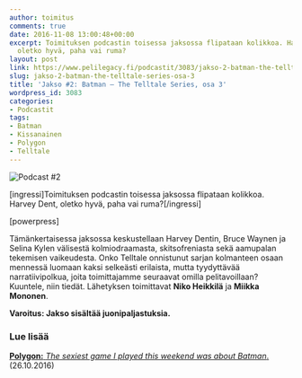 ```yaml
---
author: toimitus
comments: true
date: 2016-11-08 13:00:48+00:00
excerpt: Toimituksen podcastin toisessa jaksossa flipataan kolikkoa. Harvey Dent,
  oletko hyvä, paha vai ruma?
layout: post
link: https://www.pelilegacy.fi/podcastit/3083/jakso-2-batman-the-telltale-series-osa-3
slug: jakso-2-batman-the-telltale-series-osa-3
title: 'Jakso #2: Batman – The Telltale Series, osa 3'
wordpress_id: 3083
categories:
- Podcastit
tags:
- Batman
- Kissanainen
- Polygon
- Telltale
---
```


![Podcast #2](https://www.pelilegacy.fi/wp-content/uploads/2016/11/podcast_002-1.jpg)

[ingressi]Toimituksen podcastin toisessa jaksossa flipataan kolikkoa. Harvey Dent, oletko hyvä, paha vai ruma?[/ingressi]

[powerpress]

Tämänkertaisessa jaksossa keskustellaan Harvey Dentin, Bruce Waynen ja Selina Kylen välisestä kolmiodraamasta, skitsofreniasta sekä aamupalan tekemisen vaikeudesta. Onko Telltale onnistunut sarjan kolmanteen osaan mennessä luomaan kaksi selkeästi erilaista, mutta tyydyttävää narratiivipolkua, joita toimittajamme seuraavat omilla pelitavoillaan? Kuuntele, niin tiedät. Lähetyksen toimittavat **Niko Heikkilä** ja **Miikka Mononen**.

**Varoitus: Jakso sisältää juonipaljastuksia.**



### Lue lisää



[**Polygon:** _The sexiest game I played this weekend was about Batman_.](http://www.polygon.com/2016/10/26/13408866/telltale-batman-catwoman-sex-scene) (26.10.2016)
